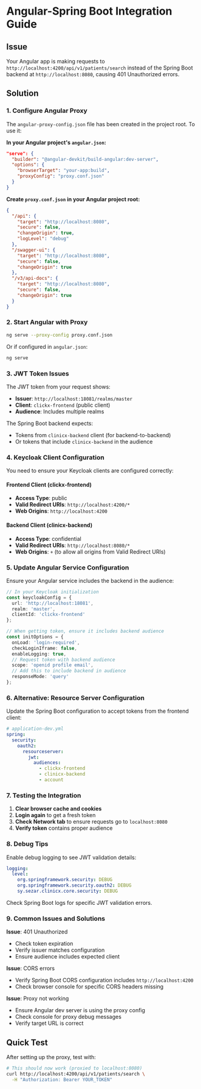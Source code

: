 # Angular-Spring Boot Integration Guide

## Issue
Your Angular app is making requests to `http://localhost:4200/api/v1/patients/search` instead of the Spring Boot backend at `http://localhost:8080`, causing 401 Unauthorized errors.

## Solution

### 1. Configure Angular Proxy

The `angular-proxy-config.json` file has been created in the project root. To use it:

**In your Angular project's `angular.json`:**
```json
"serve": {
  "builder": "@angular-devkit/build-angular:dev-server",
  "options": {
    "browserTarget": "your-app:build",
    "proxyConfig": "proxy.conf.json"
  }
}
```

**Create `proxy.conf.json` in your Angular project root:**
```json
{
  "/api": {
    "target": "http://localhost:8080",
    "secure": false,
    "changeOrigin": true,
    "logLevel": "debug"
  },
  "/swagger-ui": {
    "target": "http://localhost:8080",
    "secure": false,
    "changeOrigin": true
  },
  "/v3/api-docs": {
    "target": "http://localhost:8080",
    "secure": false,
    "changeOrigin": true
  }
}
```

### 2. Start Angular with Proxy

```bash
ng serve --proxy-config proxy.conf.json
```

Or if configured in `angular.json`:
```bash
ng serve
```

### 3. JWT Token Issues

The JWT token from your request shows:
- **Issuer**: `http://localhost:18081/realms/master`
- **Client**: `clickx-frontend` (public client)
- **Audience**: Includes multiple realms

The Spring Boot backend expects:
- Tokens from `clinicx-backend` client (for backend-to-backend)
- Or tokens that include `clinicx-backend` in the audience

### 4. Keycloak Client Configuration

You need to ensure your Keycloak clients are configured correctly:

#### Frontend Client (clickx-frontend)
- **Access Type**: public
- **Valid Redirect URIs**: `http://localhost:4200/*`
- **Web Origins**: `http://localhost:4200`

#### Backend Client (clinicx-backend)
- **Access Type**: confidential
- **Valid Redirect URIs**: `http://localhost:8080/*`
- **Web Origins**: `+` (to allow all origins from Valid Redirect URIs)

### 5. Update Angular Service Configuration

Ensure your Angular service includes the backend in the audience:

```typescript
// In your Keycloak initialization
const keycloakConfig = {
  url: 'http://localhost:18081',
  realm: 'master',
  clientId: 'clickx-frontend'
};

// When getting token, ensure it includes backend audience
const initOptions = {
  onLoad: 'login-required',
  checkLoginIframe: false,
  enableLogging: true,
  // Request token with backend audience
  scope: 'openid profile email',
  // Add this to include backend in audience
  responseMode: 'query'
};
```

### 6. Alternative: Resource Server Configuration

Update the Spring Boot configuration to accept tokens from the frontend client:

```yaml
# application-dev.yml
spring:
  security:
    oauth2:
      resourceserver:
        jwt:
          audiences:
            - clickx-frontend
            - clinicx-backend
            - account
```

### 7. Testing the Integration

1. **Clear browser cache and cookies**
2. **Login again** to get a fresh token
3. **Check Network tab** to ensure requests go to `localhost:8080`
4. **Verify token** contains proper audience

### 8. Debug Tips

Enable debug logging to see JWT validation details:

```yaml
logging:
  level:
    org.springframework.security: DEBUG
    org.springframework.security.oauth2: DEBUG
    sy.sezar.clinicx.core.security: DEBUG
```

Check Spring Boot logs for specific JWT validation errors.

### 9. Common Issues and Solutions

**Issue**: 401 Unauthorized
- Check token expiration
- Verify issuer matches configuration
- Ensure audience includes expected client

**Issue**: CORS errors
- Verify Spring Boot CORS configuration includes `http://localhost:4200`
- Check browser console for specific CORS headers missing

**Issue**: Proxy not working
- Ensure Angular dev server is using the proxy config
- Check console for proxy debug messages
- Verify target URL is correct

## Quick Test

After setting up the proxy, test with:

```bash
# This should now work (proxied to localhost:8080)
curl http://localhost:4200/api/v1/patients/search \
  -H "Authorization: Bearer YOUR_TOKEN"
```